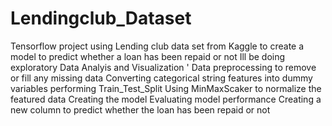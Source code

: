 # Lendingclub_Dataset
Tensorflow project using Lending club data set from Kaggle to create a model to predict whether a loan has been repaid or not
Ill be doing exploratory Data Analyis and Visualization '
Data preprocessing to remove or fill any missing data 
Converting categorical string features into dummy variables
performing Train_Test_Split
Using MinMaxScaker to normalize the featured data
Creating the model
Evaluating model performance
Creating a new column to predict whether the loan has been repaid or not 
